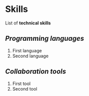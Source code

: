 # Skills
List of **technical skills**
## _Programming languages_
1. First language
2. Second language
## _Collaboration tools_
1. First tool
2. Second tool

